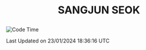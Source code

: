 <h1>
 <p align="center">
   SANGJUN SEOK
 </p>
</h1>

<!--START_SECTION:waka-->
![Code Time](http://img.shields.io/badge/Code%20Time-3%2C223%20hrs%207%20mins-blue)


 Last Updated on 23/01/2024 18:36:16 UTC
<!--END_SECTION:waka-->

